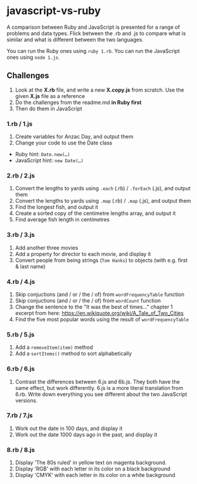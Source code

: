 # javascript-vs-ruby

A comparison between Ruby and JavaScript is presented for a range of problems and data types. Flick between the .rb and .js to compare what is similar and what is different between the two languages.

You can run the Ruby ones using `ruby 1.rb`.
You can run the JavaScript ones using `node 1.js`.

## Challenges

1. Look at the **X.rb** file, and write a new **X.copy.js** from scratch. Use the given **X.js** file as a reference
2. Do the challenges from the readme.md **in Ruby first**
3. Then do them in JavaScript

### 1.rb / 1.js

1. Create variables for Anzac Day, and output them
2. Change your code to use the Date class
  - Ruby hint: `Date.new(…)`
  - JavaScript hint: `new Date(…)`

### 2.rb / 2.js

1. Convert the lengths to yards using `.each` (.rb) / `.forEach` (.js), and output them
2. Convert the lengths to yards using `.map` (.rb) / `.map` (.js), and output them
3. Find the longest fish, and output it
4. Create a sorted copy of the centimetre lengths array, and output it
5. Find average fish length in centimetres

### 3.rb / 3.js

1. Add another three movies
2. Add a property for director to each movie, and display it
3. Convert people from being strings (`Tom Hanks`) to objects (with e.g. first & last name)

### 4.rb / 4.js

1. Skip conjuctions (and / or / the / of) from `wordFrequencyTable` function
2. Skip conjuctions (and / or / the / of) from `wordCount` function
3. Change the sentence to the "It was the best of times…" chapter 1 excerpt from here: https://en.wikiquote.org/wiki/A_Tale_of_Two_Cities
4. Find the five most popular words using the result of `wordFrequencyTable`

### 5.rb / 5.js

1. Add a `removeItem(item)` method
2. Add a `sortItems()` method to sort alphabetically

### 6.rb / 6.js

1. Contrast the differences between 6.js and 6b.js. They both have the same effect, but work differently. 6.js is a more literal translation from 6.rb. Write down everything you see different about the two JavaScript versions.

### 7.rb / 7.js

1. Work out the date in 100 days, and display it
2. Work out the date 1000 days ago in the past, and display it

### 8.rb / 8.js

1. Display 'The 80s ruled' in yellow text on magenta background.
2. Display 'RGB' with each letter in its color on a black background
2. Display 'CMYK' with each letter in its color on a white background

